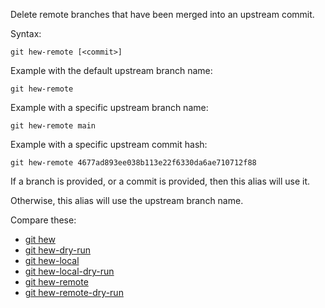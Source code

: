 Delete remote branches that have been merged into an upstream commit.

Syntax:

```shell
git hew-remote [<commit>]
```

Example with the default upstream branch name:

```shell
git hew-remote
```

Example with a specific upstream branch name:

```shell
git hew-remote main
```

Example with a specific upstream commit hash:

```shell
git hew-remote 4677ad893ee038b113e22f6330da6ae710712f88
```

If a branch is provided, or a commit is provided, then this alias will use it.

Otherwise, this alias will use the upstream branch name.

Compare these:

* [git hew](../git-hew)
* [git hew-dry-run](../git-hew-dry-run)
* [git hew-local](../git-hew-local)
* [git hew-local-dry-run](../git-hew-local-dry-run)
* [git hew-remote](../git-hew-remote)
* [git hew-remote-dry-run](../git-hew-remote-dry-run)
